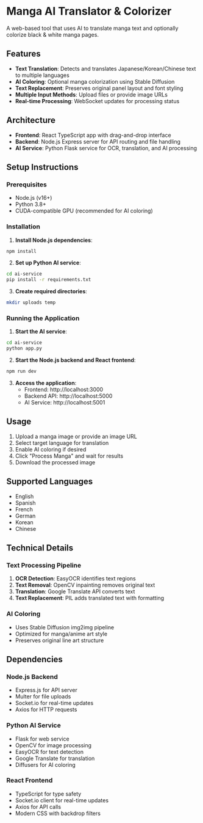 # Manga AI Translator & Colorizer

A web-based tool that uses AI to translate manga text and optionally colorize black & white manga pages.

## Features

- **Text Translation**: Detects and translates Japanese/Korean/Chinese text to multiple languages
- **AI Coloring**: Optional manga colorization using Stable Diffusion
- **Text Replacement**: Preserves original panel layout and font styling
- **Multiple Input Methods**: Upload files or provide image URLs
- **Real-time Processing**: WebSocket updates for processing status

## Architecture

- **Frontend**: React TypeScript app with drag-and-drop interface
- **Backend**: Node.js Express server for API routing and file handling
- **AI Service**: Python Flask service for OCR, translation, and AI processing

## Setup Instructions

### Prerequisites
- Node.js (v16+)
- Python 3.8+
- CUDA-compatible GPU (recommended for AI coloring)

### Installation

1. **Install Node.js dependencies**:
```bash
npm install
```

2. **Set up Python AI service**:
```bash
cd ai-service
pip install -r requirements.txt
```

3. **Create required directories**:
```bash
mkdir uploads temp
```

### Running the Application

1. **Start the AI service**:
```bash
cd ai-service
python app.py
```

2. **Start the Node.js backend and React frontend**:
```bash
npm run dev
```

3. **Access the application**:
   - Frontend: http://localhost:3000
   - Backend API: http://localhost:5000
   - AI Service: http://localhost:5001

## Usage

1. Upload a manga image or provide an image URL
2. Select target language for translation
3. Enable AI coloring if desired
4. Click "Process Manga" and wait for results
5. Download the processed image

## Supported Languages

- English
- Spanish
- French
- German
- Korean
- Chinese

## Technical Details

### Text Processing Pipeline
1. **OCR Detection**: EasyOCR identifies text regions
2. **Text Removal**: OpenCV inpainting removes original text
3. **Translation**: Google Translate API converts text
4. **Text Replacement**: PIL adds translated text with formatting

### AI Coloring
- Uses Stable Diffusion img2img pipeline
- Optimized for manga/anime art style
- Preserves original line art structure

## Dependencies

### Node.js Backend
- Express.js for API server
- Multer for file uploads
- Socket.io for real-time updates
- Axios for HTTP requests

### Python AI Service
- Flask for web service
- OpenCV for image processing
- EasyOCR for text detection
- Google Translate for translation
- Diffusers for AI coloring

### React Frontend
- TypeScript for type safety
- Socket.io client for real-time updates
- Axios for API calls
- Modern CSS with backdrop filters